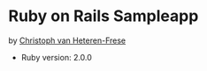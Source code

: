 # Ruby on Rails Sampleapp

by [Christoph van Heteren-Frese](mailto:c.vhf@fu-berlin.de)

* Ruby version: 2.0.0

